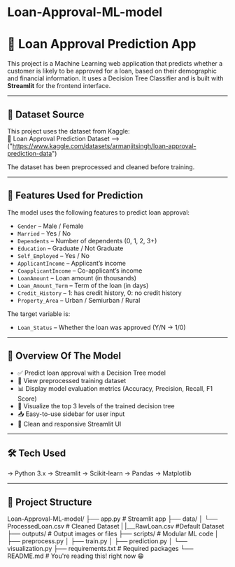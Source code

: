 # Loan-Approval-ML-model

# 🏦 Loan Approval Prediction App

This project is a Machine Learning web application that predicts whether a customer is likely to be approved for a loan, based on their demographic and financial information. It uses a Decision Tree Classifier and is built with **Streamlit** for the frontend interface.

---

## 📂 Dataset Source

This project uses the dataset from Kaggle:  
🔗 Loan Approval Prediction Dataset -->  ("https://www.kaggle.com/datasets/armanjitsingh/loan-approval-prediction-data")

The dataset has been preprocessed and cleaned before training.

---

## 📌 Features Used for Prediction

The model uses the following features to predict loan approval:

- `Gender` – Male / Female  
- `Married` – Yes / No  
- `Dependents` – Number of dependents (0, 1, 2, 3+)  
- `Education` – Graduate / Not Graduate  
- `Self_Employed` – Yes / No  
- `ApplicantIncome` – Applicant’s income  
- `CoapplicantIncome` – Co-applicant’s income  
- `LoanAmount` – Loan amount (in thousands)  
- `Loan_Amount_Term` – Term of the loan (in days)  
- `Credit_History` – 1: has credit history, 0: no credit history  
- `Property_Area` – Urban / Semiurban / Rural

The target variable is:

- `Loan_Status` – Whether the loan was approved (Y/N → 1/0)

---

## 📌 Overview Of The Model

- ✅ Predict loan approval with a Decision Tree model
- 📂 View preprocessed training dataset
- 📊 Display model evaluation metrics (Accuracy, Precision, Recall, F1 Score)
- 🌳 Visualize the top 3 levels of the trained decision tree
- 📥 Easy-to-use sidebar for user input
- 🎯 Clean and responsive Streamlit UI

---

## 🛠️ Tech Used

-> Python 3.x
-> Streamlit
-> Scikit-learn
-> Pandas
-> Matplotlib

---

## 📁 Project Structure

Loan-Approval-ML-model/
├── app.py # Streamlit app
├── data/
│ └── ProcessedLoan.csv # Cleaned Dataset
| |___RawLoan.csv #Default Dataset
├── outputs/ # Output images or files
├── scripts/ # Modular ML code
│ ├── preprocess.py
│ ├── train.py
│ ├── prediction.py
│ └── visualization.py
├── requirements.txt # Required packages
└── README.md # You're reading this! right now 😁